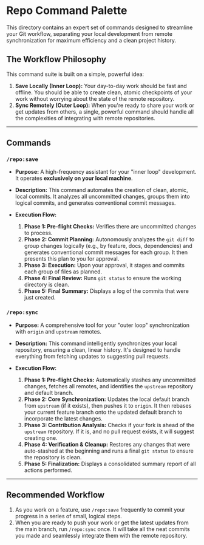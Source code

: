 # Repo Command Palette

This directory contains an expert set of commands designed to streamline your Git workflow, separating your local development from remote synchronization for maximum efficiency and a clean project history.

## The Workflow Philosophy

This command suite is built on a simple, powerful idea:

1.  **Save Locally (Inner Loop):** Your day-to-day work should be fast and offline. You should be able to create clean, atomic checkpoints of your work without worrying about the state of the remote repository.
2.  **Sync Remotely (Outer Loop):** When you're ready to share your work or get updates from others, a single, powerful command should handle all the complexities of integrating with remote repositories.

---

## Commands

### `/repo:save`

*   **Purpose:** A high-frequency assistant for your "inner loop" development. It operates **exclusively on your local machine**.
*   **Description:** This command automates the creation of clean, atomic, local commits. It analyzes all uncommitted changes, groups them into logical commits, and generates conventional commit messages.

*   **Execution Flow:**
    1.  **Phase 1: Pre-flight Checks:** Verifies there are uncommitted changes to process.
    2.  **Phase 2: Commit Planning:** Autonomously analyzes the `git diff` to group changes logically (e.g., by feature, docs, dependencies) and generates conventional commit messages for each group. It then presents this plan to you for approval.
    3.  **Phase 3: Execution:** Upon your approval, it stages and commits each group of files as planned.
    4.  **Phase 4: Final Review:** Runs `git status` to ensure the working directory is clean.
    5.  **Phase 5: Final Summary:** Displays a log of the commits that were just created.

### `/repo:sync`

*   **Purpose:** A comprehensive tool for your "outer loop" synchronization with `origin` and `upstream` remotes.
*   **Description:** This command intelligently synchronizes your local repository, ensuring a clean, linear history. It's designed to handle everything from fetching updates to suggesting pull requests.

*   **Execution Flow:**
    1.  **Phase 1: Pre-flight Checks:** Automatically stashes any uncommitted changes, fetches all remotes, and identifies the `upstream` repository and default branch.
    2.  **Phase 2: Core Synchronization:** Updates the local default branch from `upstream` (if it exists), then pushes it to `origin`. It then rebases your current feature branch onto the updated default branch to incorporate the latest changes.
    3.  **Phase 3: Contribution Analysis:** Checks if your fork is ahead of the `upstream` repository. If it is, and no pull request exists, it will suggest creating one.
    4.  **Phase 4: Verification & Cleanup:** Restores any changes that were auto-stashed at the beginning and runs a final `git status` to ensure the repository is clean.
    5.  **Phase 5: Finalization:** Displays a consolidated summary report of all actions performed.

---

## Recommended Workflow

1.  As you work on a feature, use `/repo:save` frequently to commit your progress in a series of small, logical steps.
2.  When you are ready to push your work or get the latest updates from the main branch, run `/repo:sync` once. It will take all the neat commits you made and seamlessly integrate them with the remote repository.

